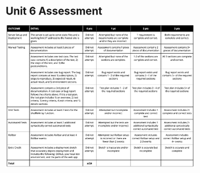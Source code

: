 # Unit 6 Assessment
![Unit6Rubric](https://github.com/GravviSoft/unit_6_assessment/blob/main/Unit6Rubric.png)
